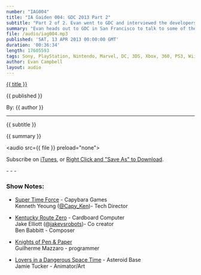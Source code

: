 ```yaml
---
number: "IAG004"
title: "IA Gaiden 004: GDC 2013 Part 2"
subtitle: "Part 2 of 2. Evan went to GDC and interviewed the developers behind Super Time Force, Kentucky Route Zero, Knights of Pen and Paper, and  Lovers in a Dangerous Space Time."
summary: "Evan heads out to GDC in San Francisco to talk to some of the many talented IGF finalists. In this episode learn about the creators behind; Super Time Force, Kentucky Route Zero, Knights of Pen and Paper, and  Lover in a Dangerous Space Time."
file: /audio/iag004.mp3
published: 'SAT, 13 APR 2013 00:00:00 GMT'
duration: '00:36:34'
length: 17605593
tags: Sony, PlayStation, Nintendo, Marvel, DC, 3DS, Xbox, 360, PS3, Wii, WiiU, PS4, PSN, XBLA, 3DS, Vita, Video Games, Comics, Games, Indestructible Art, GDC, IGF, Super Time Force, Kentucky Route Zero, Knights of Pen and Paper, Lovers in a Dangerous Space Time
author: Evan Campbell
layout: audio
---
```


<a href="../episodes/{{ number }}.html" class='postTitleLink'><p class='postTitle'>{{ title }}</p></a>
<p class='postPublished'>{{ published }}</p>
<p class='postAuthor'>By: {{ author }}</p>
<hr>
<p class='podcastSummary'>{{ subtitle }}</p>

<p class='podcastSummary'>{{ summary }}</p>

<audio src={{ file }} preload="none"></audio>
<p class='subLinks'>Subscribe on <a href='http://bit.ly/iapodcast'>iTunes</a>, or <a href={{ file }}>Right Click and "Save As" to Download</a>.</p>
- - -

### Show Notes:  ###
* [Super Time Force](http://www.capybaragames.com) - Capybara Games  
Kenneth Yeoung ([@Capy_Ken](http://www.twitter.com/Capy_Ken))- Tech Director  
  
* [Kentucky Route Zero](http://www.kentuckyroutezero.com) - Cardboard Computer  
Jake Elliott ([@jakevsrobots](http://www.twitter.com/jakevsrobots))- Co creator  
Ben Babbitt - Composer  
  
* [Knights of Pen & Paper](http://www.beholdstudios.com.br/knights-of-pen-paper/)  
Guilherme Mazzaro - programmer  
  
* [Lovers in a Dangerous Space Time](http://www.asteroidbase.com) - Asteroid Base  
Jamie Tucker - Animator/Art  
